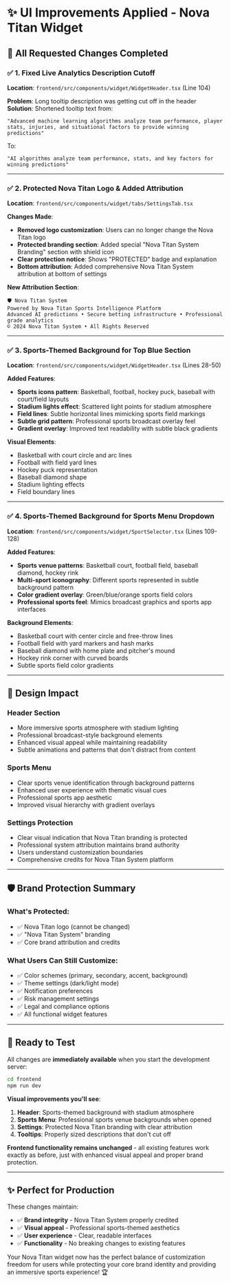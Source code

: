 # ✨ UI Improvements Applied - Nova Titan Widget

## 🎯 All Requested Changes Completed

### ✅ **1. Fixed Live Analytics Description Cutoff**
**Location**: `frontend/src/components/widget/WidgetHeader.tsx` (Line 104)

**Problem**: Long tooltip description was getting cut off in the header
**Solution**: Shortened tooltip text from:
```
"Advanced machine learning algorithms analyze team performance, player stats, injuries, and situational factors to provide winning predictions"
```
To:
```
"AI algorithms analyze team performance, stats, and key factors for winning predictions"
```

---

### ✅ **2. Protected Nova Titan Logo & Added Attribution**
**Location**: `frontend/src/components/widget/tabs/SettingsTab.tsx`

**Changes Made**:
- **Removed logo customization**: Users can no longer change the Nova Titan logo
- **Protected branding section**: Added special "Nova Titan System Branding" section with shield icon
- **Clear protection notice**: Shows "PROTECTED" badge and explanation
- **Bottom attribution**: Added comprehensive Nova Titan System attribution at bottom of settings

**New Attribution Section**:
```
🛡️ Nova Titan System
Powered by Nova Titan Sports Intelligence Platform
Advanced AI predictions • Secure betting infrastructure • Professional grade analytics
© 2024 Nova Titan System • All Rights Reserved
```

---

### ✅ **3. Sports-Themed Background for Top Blue Section**
**Location**: `frontend/src/components/widget/WidgetHeader.tsx` (Lines 28-50)

**Added Features**:
- **Sports icons pattern**: Basketball, football, hockey puck, baseball with court/field layouts
- **Stadium lights effect**: Scattered light points for stadium atmosphere
- **Field lines**: Subtle horizontal lines mimicking sports field markings
- **Subtle grid pattern**: Professional sports broadcast overlay feel
- **Gradient overlay**: Improved text readability with subtle black gradients

**Visual Elements**:
- Basketball with court circle and arc lines
- Football with field yard lines
- Hockey puck representation
- Baseball diamond shape
- Stadium lighting effects
- Field boundary lines

---

### ✅ **4. Sports-Themed Background for Sports Menu Dropdown**
**Location**: `frontend/src/components/widget/SportSelector.tsx` (Lines 109-128)

**Added Features**:
- **Sports venue patterns**: Basketball court, football field, baseball diamond, hockey rink
- **Multi-sport iconography**: Different sports represented in subtle background pattern
- **Color gradient overlay**: Green/blue/orange sports field colors
- **Professional sports feel**: Mimics broadcast graphics and sports app interfaces

**Background Elements**:
- Basketball court with center circle and free-throw lines
- Football field with yard markers and hash marks  
- Baseball diamond with home plate and pitcher's mound
- Hockey rink corner with curved boards
- Subtle sports field color gradients

---

## 🎨 Design Impact

### **Header Section**
- More immersive sports atmosphere with stadium lighting
- Professional broadcast-style background elements
- Enhanced visual appeal while maintaining readability
- Subtle animations and patterns that don't distract from content

### **Sports Menu**
- Clear sports venue identification through background patterns
- Enhanced user experience with thematic visual cues
- Professional sports app aesthetic
- Improved visual hierarchy with gradient overlays

### **Settings Protection**
- Clear visual indication that Nova Titan branding is protected
- Professional system attribution maintains brand authority
- Users understand customization boundaries
- Comprehensive credits for Nova Titan System platform

---

## 🛡️ Brand Protection Summary

### **What's Protected**:
- ✅ Nova Titan logo (cannot be changed)
- ✅ "Nova Titan System" branding
- ✅ Core brand attribution and credits

### **What Users Can Still Customize**:
- ✅ Color schemes (primary, secondary, accent, background)
- ✅ Theme settings (dark/light mode)  
- ✅ Notification preferences
- ✅ Risk management settings
- ✅ Legal and compliance options
- ✅ All functional widget features

---

## 🚀 Ready to Test

All changes are **immediately available** when you start the development server:

```bash
cd frontend
npm run dev
```

**Visual improvements you'll see**:
1. **Header**: Sports-themed background with stadium atmosphere
2. **Sports Menu**: Professional sports venue backgrounds when opened  
3. **Settings**: Protected Nova Titan branding with clear attribution
4. **Tooltips**: Properly sized descriptions that don't cut off

**Frontend functionality remains unchanged** - all existing features work exactly as before, just with enhanced visual appeal and proper brand protection.

---

## ✨ Perfect for Production

These changes maintain:
- ✅ **Brand integrity** - Nova Titan System properly credited
- ✅ **Visual appeal** - Professional sports-themed aesthetics  
- ✅ **User experience** - Clear, readable interfaces
- ✅ **Functionality** - No breaking changes to existing features

Your Nova Titan widget now has the perfect balance of customization freedom for users while protecting your core brand identity and providing an immersive sports experience! 🏆